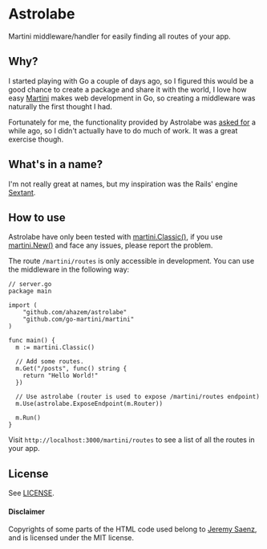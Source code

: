 Astrolabe
=========

Martini middleware/handler for easily finding all routes of your app.


## Why?

I started playing with Go a couple of days ago, so I figured this would be a good chance to create a package and share it with the world, I love how easy [Martini](https://github.com/go-martini/martini) makes web development in Go, so creating a middleware was naturally the first thought I had.

Fortunately for me, the functionality provided by Astrolabe was [asked for](https://github.com/go-martini/martini/issues/227) a while ago, so I didn't actually have to do much of work. It was a great exercise though.

## What's in a name?

I'm not really great at names, but my inspiration was the Rails' engine [Sextant](https://github.com/schneems/sextant).

## How to use

Astrolabe have only been tested with [martini.Classic()](http://godoc.org/github.com/go-martini/martini#Classic), if you use [martini.New()](http://godoc.org/github.com/go-martini/martini#New) and face any issues, please report the problem.

The route `/martini/routes` is only accessible in development. You can use the middleware in the following way:

```
// server.go
package main

import (
	"github.com/ahazem/astrolabe"
	"github.com/go-martini/martini"
)

func main() {
  m := martini.Classic()
  
  // Add some routes.
  m.Get("/posts", func() string {
    return "Hello World!"
  })
  
  // Use astrolabe (router is used to expose /martini/routes endpoint)
  m.Use(astrolabe.ExposeEndpoint(m.Router))

  m.Run()
}
```

Visit `http://localhost:3000/martini/routes` to see a list of all the routes in your app.

## License
See [LICENSE](https://github.com/ahazem/astrolabe/blob/master/LICENSE).

#### Disclaimer

Copyrights of some parts of the HTML code used belong to [Jeremy Saenz](https://github.com/codegangsta), and is licensed under the MIT license.